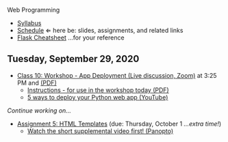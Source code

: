 Web Programming


- [Syllabus](syllabus.md)
- [Schedule](schedule.md)   &lArr; here be: slides, assignments, and related links
- [Flask Cheatsheet](flask-cheatsheet.md) ...for your reference

## Tuesday, September 29, 2020

- [Class 10: Workshop - App Deployment (Live discussion, Zoom)](https://rochester.zoom.us/j/94256404116) at 3:25 PM and [(PDF)](10-app-deployment/five-ways.pdf)
  - [Instructions - for use in the workshop today (PDF)](10-app-deployment/python-reclaim-hosting.pdf)
  - [5 ways to deploy your Python web app (YouTube)](https://youtu.be/vGphzPLemZE)

*Continue working on...*

- [Assignment 5: HTML Templates](assignment05-html-templates/instructions.md) (due: Thursday, October 1 *...extra time!*)
  - [Watch the short supplemental video first! (Panopto)](https://rochester.hosted.panopto.com/Panopto/Pages/Viewer.aspx?id=fa6fe9f8-fd91-49b5-ae9a-ac41011ab06d)



